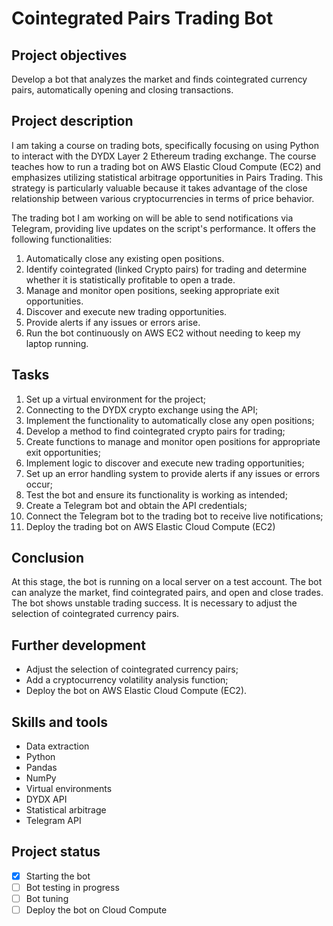 # Cointegrated Pairs Trading Bot

## Project objectives

Develop a bot that analyzes the market and finds cointegrated currency pairs, automatically opening and closing transactions.

## Project description

I am taking a course on trading bots, specifically focusing on using Python to interact with the DYDX Layer 2 Ethereum trading exchange. The course teaches how to run a trading bot on AWS Elastic Cloud Compute (EC2) and emphasizes utilizing statistical arbitrage opportunities in Pairs Trading. This strategy is particularly valuable because it takes advantage of the close relationship between various cryptocurrencies in terms of price behavior.

The trading bot I am working on will be able to send notifications via Telegram, providing live updates on the script's performance. It offers the following functionalities:

1. Automatically close any existing open positions.
2. Identify cointegrated (linked Crypto pairs) for trading and determine whether it is statistically profitable to open a trade.
3. Manage and monitor open positions, seeking appropriate exit opportunities.
4. Discover and execute new trading opportunities.
5. Provide alerts if any issues or errors arise.
6. Run the bot continuously on AWS EC2 without needing to keep my laptop running.


## Tasks
1. Set up a virtual environment for the project;
2. Connecting to the DYDX crypto exchange using the API;
3. Implement the functionality to automatically close any open positions;
4. Develop a method to find cointegrated crypto pairs for trading;
5. Create functions to manage and monitor open positions for appropriate exit opportunities;
6. Implement logic to discover and execute new trading opportunities;
7. Set up an error handling system to provide alerts if any issues or errors occur;
8. Test the bot and ensure its functionality is working as intended;
9.  Create a Telegram bot and obtain the API credentials;
10. Connect the Telegram bot to the trading bot to receive live notifications;
11. Deploy the trading bot on AWS Elastic Cloud Compute (EC2)


## Conclusion

At this stage, the bot is running on a local server on a test account. The bot can analyze the market, find cointegrated pairs, and open and close trades. 
The bot shows unstable trading success. It is necessary to adjust the selection of cointegrated currency pairs.

## Further development

- Adjust the selection of cointegrated currency pairs;
- Add a cryptocurrency volatility analysis function;
- Deploy the bot on AWS Elastic Cloud Compute (EC2).

## Skills and tools 

* Data extraction
* Python
* Pandas
* NumPy
* Virtual environments
* DYDX API
* Statistical arbitrage
* Telegram API
  
## Project status
- [x] Starting the bot
- [ ] Bot testing in progress
- [ ] Bot tuning
- [ ] Deploy the bot on Cloud Compute
